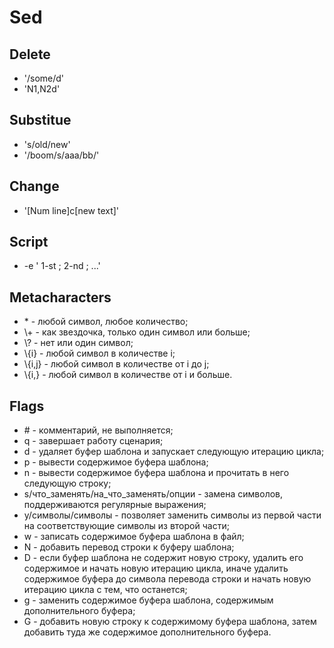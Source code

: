 # Sed
## Delete
- '/some/d'
- 'N1,N2d'

## Substitue
- 's/old/new'
- '/boom/s/aaa/bb/'

## Change
- '[Num line]c[new text]'

## Script
- -e ' 1-st ; 2-nd ; ...'


## Metacharacters
- \* - любой символ, любое количество;
- \\+ - как звездочка, только один символ или больше;
- \\? - нет или один символ;
- \\{i\} - любой символ в количестве i;
- \\{i,j\} - любой символ в количестве от i до j;
- \\{i,\} - любой символ в количестве от i и больше.


## Flags

- \# - комментарий, не выполняется;
- q - завершает работу сценария;
- d - удаляет буфер шаблона и запускает следующую итерацию цикла;
- p - вывести содержимое буфера шаблона;
- n - вывести содержимое буфера шаблона и прочитать в него следующую строку;
- s/что_заменять/на_что_заменять/опции - замена символов, поддерживаются регулярные выражения;
- y/символы/символы - позволяет заменить символы из первой части на соответствующие символы из второй части;
- w - записать содержимое буфера шаблона в файл;
- N - добавить перевод строки к буферу шаблона;
- D - если буфер шаблона не содержит новую строку, удалить его содержимое и начать новую итерацию цикла, иначе удалить содержимое буфера до символа перевода строки и начать новую итерацию цикла с тем, что останется;
- g - заменить содержимое буфера шаблона, содержимым дополнительного буфера;
- G - добавить новую строку к содержимому буфера шаблона, затем добавить туда же содержимое дополнительного буфера.
